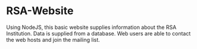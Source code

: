 # RSA-Website


Using NodeJS, this basic website supplies information about the RSA Institution. Data is supplied from a database. Web users are able to contact the web hosts and join the mailing list. 
